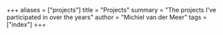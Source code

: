 +++
aliases = ["projects"]
title = "Projects"
summary = "The projects I've participated in over the years"
author = "Michiel van der Meer"
tags = ["index"]
+++